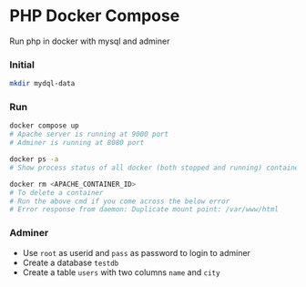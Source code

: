 # PHP Docker Compose

Run php in docker with mysql and adminer

### Initial

```sh
mkdir mydql-data
```

### Run

```sh
docker compose up
# Apache server is running at 9000 port
# Adminer is running at 8080 port

docker ps -a
# Show process status of all docker (both stopped and running) containers

docker rm <APACHE_CONTAINER_ID>
# To delete a container
# Run the above cmd if you come across the below error
# Error response from daemon: Duplicate mount point: /var/www/html
```

### Adminer

- Use `root` as userid and `pass` as password to login to adminer
- Create a database `testdb`
- Create a table `users` with two columns `name` and `city`
